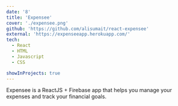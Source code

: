 ```yaml
---
date: '8'
title: 'Expensee'
cover: './expensee.png'
github: 'https://github.com/alisumait/react-expensee'
external: 'https://expenseeapp.herokuapp.com/'
tech:
  - React
  - HTML
  - Javascript
  - CSS

showInProjects: true
---
```


Expensee is a ReactJS + Firebase app that helps you manage your expenses and track your financial goals.
